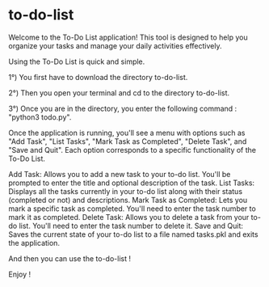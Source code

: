 # to-do-list
Welcome to the To-Do List application! This tool is designed to help you organize your tasks and manage your daily activities effectively.

Using the To-Do List is quick and simple.

 
1°) You first have to download the directory to-do-list. 

2°) Then you open your terminal and cd to the directory to-do-list. 

3°) Once you are in the directory, you enter the following command : "python3 todo.py".

Once the application is running, you'll see a menu with options such as "Add Task", "List Tasks", "Mark Task as Completed", "Delete Task", and "Save and Quit". Each option corresponds to a specific functionality of the To-Do List.

Add Task: Allows you to add a new task to your to-do list. You'll be prompted to enter the title and optional description of the task.
List Tasks: Displays all the tasks currently in your to-do list along with their status (completed or not) and descriptions.
Mark Task as Completed: Lets you mark a specific task as completed. You'll need to enter the task number to mark it as completed.
Delete Task: Allows you to delete a task from your to-do list. You'll need to enter the task number to delete it.
Save and Quit: Saves the current state of your to-do list to a file named tasks.pkl and exits the application.


And then you can use the to-do-list !

Enjoy !

